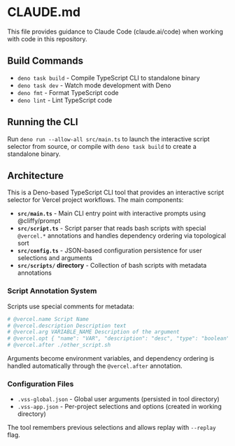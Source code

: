 # CLAUDE.md

This file provides guidance to Claude Code (claude.ai/code) when working with code in this repository.

## Build Commands

- `deno task build` - Compile TypeScript CLI to standalone binary
- `deno task dev` - Watch mode development with Deno
- `deno fmt` - Format TypeScript code
- `deno lint` - Lint TypeScript code

## Running the CLI

Run `deno run --allow-all src/main.ts` to launch the interactive script selector from source, or compile with `deno task build` to create a standalone binary.

## Architecture

This is a Deno-based TypeScript CLI tool that provides an interactive script selector for Vercel project workflows. The main components:

- **`src/main.ts`** - Main CLI entry point with interactive prompts using @cliffy/prompt
- **`src/script.ts`** - Script parser that reads bash scripts with special `@vercel.*` annotations and handles dependency ordering via topological sort
- **`src/config.ts`** - JSON-based configuration persistence for user selections and arguments
- **`src/scripts/` directory** - Collection of bash scripts with metadata annotations

### Script Annotation System

Scripts use special comments for metadata:

```bash
# @vercel.name Script Name
# @vercel.description Description text
# @vercel.arg VARIABLE_NAME Description of the argument
# @vercel.opt { "name": "VAR", "description": "desc", "type": "boolean", "default": false }
# @vercel.after ./other_script.sh
```

Arguments become environment variables, and dependency ordering is handled automatically through the `@vercel.after` annotation.

### Configuration Files

- `.vss-global.json` - Global user arguments (persisted in tool directory)
- `.vss-app.json` - Per-project selections and options (created in working directory)

The tool remembers previous selections and allows replay with `--replay` flag.
